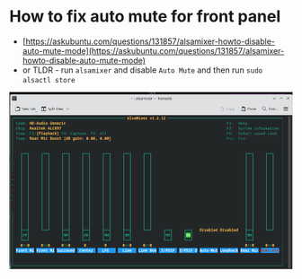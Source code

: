 # How to fix auto mute for front panel
* [https://askubuntu.com/questions/131857/alsamixer-howto-disable-auto-mute-mode](https://askubuntu.com/questions/131857/alsamixer-howto-disable-auto-mute-mode)
* or TLDR - run `alsamixer` and disable `Auto Mute` and then run `sudo alsactl store`

<img src="./alsa-fix.png">
